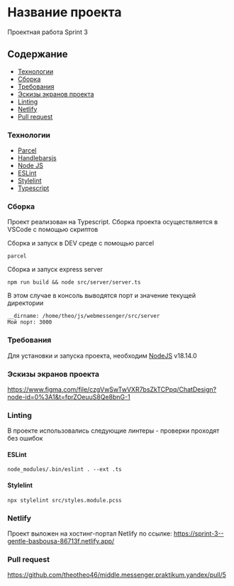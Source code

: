 # Название проекта
Проектная работа Sprint 3

## Содержание
- [Технологии](#технологии) 
- [Сборка](#сборка)
- [Требования](#требования)
- [Эскизы экранов проекта](#эскизы-экранов-проекта)
- [Linting](#linting)
- [Netlify](#netlify)
- [Pull request](#pull-request)


### Технологии
- [Parcel](https://parceljs.org/)
- [Handlebarsjs](https://handlebarsjs.com/)
- [Node JS](https://nodejs.org/en/)
- [ESLint](https://eslint.org/)
- [Stylelint](https://stylelint.io/)
- [Typescript](https://www.typescriptlang.org/)

### Сборка
Проект реализован на Typescript. Сборка проекта осуществляется в VSCode с помощью скриптов

Сборка и запуск в DEV среде с помощью parcel
```
parcel
```

Сборка и запуск express server
```
npm run build && node src/server/server.ts
```

В этом случае в консоль выводятся порт и значение текущей директории
```
__dirname: /home/theo/js/webmessenger/src/server
Мой порт: 3000
```


### Требования
Для установки и запуска проекта, необходим [NodeJS](https://nodejs.org/) v18.14.0


### Эскизы экранов проекта
https://www.figma.com/file/czgVwSwTwVXR7bsZkTCPpq/ChatDesign?node-id=0%3A1&t=fprZOeuuS8Qe8bnG-1


### Linting
В проекте использовались следующие линтеры - проверки проходят без ошибок
#### ESLint
```
node_modules/.bin/eslint . --ext .ts
```
#### Stylelint
```
npx stylelint src/styles.module.pcss 
```


### Netlify
Проект выложен на хостинг-портал Netlify по ссылке:
https://sprint-3--gentle-basbousa-86713f.netlify.app/



### Pull request
https://github.com/theotheo46/middle.messenger.praktikum.yandex/pull/5
